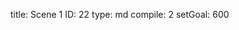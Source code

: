 title:          Scene 1
ID:             22
type:           md
compile:        2
setGoal:        600


